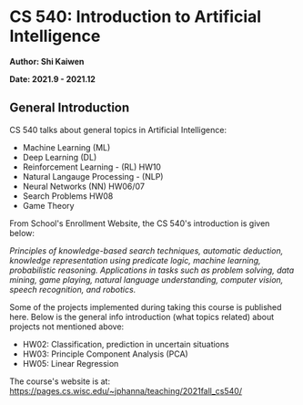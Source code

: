 # CS 540: Introduction to Artificial Intelligence

**Author: Shi Kaiwen**
<br>

**Date: 2021.9 - 2021.12**

## General Introduction
CS 540 talks about general topics in Artificial Intelligence:

- Machine Learning (ML)
- Deep Learning (DL)
- Reinforcement Learning - (RL) HW10
- Natural Langauge Processing - (NLP)
- Neural Networks (NN) HW06/07
- Search Problems HW08
- Game Theory

From School's Enrollment Website, the CS 540's introduction is given below:

*Principles of knowledge-based search techniques, automatic deduction, knowledge representation using predicate logic, machine learning, probabilistic reasoning. Applications in tasks such as problem solving, data mining, game playing, natural language understanding, computer vision, speech recognition, and robotics.*

Some of the projects implemented during taking this course is published here. Below is the general info introduction (what topics related) about projects not mentioned above:
- HW02: Classification, prediction in uncertain situations
- HW03: Principle Component Analysis (PCA)
- HW05: Linear Regression 

The course's website is at: https://pages.cs.wisc.edu/~jphanna/teaching/2021fall_cs540/

